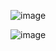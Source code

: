 ![image](https://github.com/user-attachments/assets/7c3566d1-7fe4-4bf9-b656-0a6d1f5b70e1)

![image](https://github.com/user-attachments/assets/f09bd746-938e-41da-a0b0-9123fd6aadd3)
